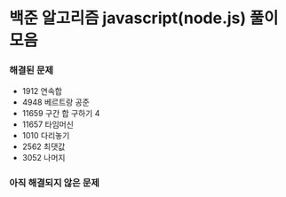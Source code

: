 # 백준 알고리즘 javascript(node.js) 풀이 모음

### 해결된 문제

- 1912 연속합
- 4948 베르트랑 공준
- 11659 구간 합 구하기 4
- 11657 타임머신
- 1010 다리놓기
- 2562 최댓값
- 3052 나머지

### 아직 해결되지 않은 문제
